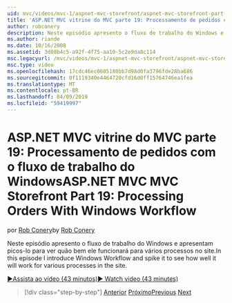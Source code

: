 ```yaml
---
uid: mvc/videos/mvc-1/aspnet-mvc-storefront/aspnet-mvc-storefront-part-19-processing-orders-with-windows-workflow
title: 'ASP.NET MVC vitrine do MVC parte 19: Processamento de pedidos com o fluxo de trabalho do Windows | Microsoft Docs'
author: robconery
description: Neste episódio apresento o fluxo de trabalho do Windows e apresentam picos-lo para ver quão bem ele funcionará para vários processos no site.
ms.author: riande
ms.date: 10/16/2008
ms.assetid: 3d08b4c5-a92f-4f75-aa10-5c2e9da8c114
msc.legacyurl: /mvc/videos/mvc-1/aspnet-mvc-storefront/aspnet-mvc-storefront-part-19-processing-orders-with-windows-workflow
msc.type: video
ms.openlocfilehash: 17cdc46ec0605180bb7d98d0fa3796fde28ba686
ms.sourcegitcommit: 0f1119340e4464720cfd16d0ff15764746ea1fea
ms.translationtype: MT
ms.contentlocale: pt-BR
ms.lasthandoff: 04/09/2019
ms.locfileid: "59419997"
---
```

# <a name="aspnet-mvc-mvc-storefront-part-19-processing-orders-with-windows-workflow"></a><span data-ttu-id="f068c-103">ASP.NET MVC vitrine do MVC parte 19: Processamento de pedidos com o fluxo de trabalho do Windows</span><span class="sxs-lookup"><span data-stu-id="f068c-103">ASP.NET MVC MVC Storefront Part 19: Processing Orders With Windows Workflow</span></span>

<span data-ttu-id="f068c-104">por [Rob Conery](https://github.com/robconery)</span><span class="sxs-lookup"><span data-stu-id="f068c-104">by [Rob Conery](https://github.com/robconery)</span></span>

<span data-ttu-id="f068c-105">Neste episódio apresento o fluxo de trabalho do Windows e apresentam picos-lo para ver quão bem ele funcionará para vários processos no site.</span><span class="sxs-lookup"><span data-stu-id="f068c-105">In this episode I introduce Windows Workflow and spike it to see how well it will work for various processes in the site.</span></span>

[<span data-ttu-id="f068c-106">&#9654;Assista ao vídeo (43 minutos)</span><span class="sxs-lookup"><span data-stu-id="f068c-106">&#9654; Watch video (43 minutes)</span></span>](https://channel9.msdn.com/Blogs/ASP-NET-Site-Videos/aspnet-mvc-mvc-storefront-part-19-processing-orders-with-windows-workflow)

> [!div class="step-by-step"]
> <span data-ttu-id="f068c-107">[Anterior](aspnet-mvc-storefront-part-18-creating-an-experience.md)
> [Próximo](aspnet-mvc-storefront-part-19a-windows-workflow-followup.md)</span><span class="sxs-lookup"><span data-stu-id="f068c-107">[Previous](aspnet-mvc-storefront-part-18-creating-an-experience.md)
[Next](aspnet-mvc-storefront-part-19a-windows-workflow-followup.md)</span></span>
